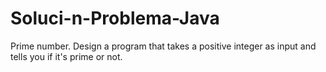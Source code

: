 # Soluci-n-Problema-Java
Prime number. Design a program that takes a positive integer as input and tells you if it's prime or not.
